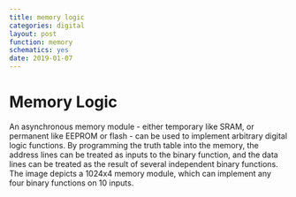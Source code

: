 ```yaml
---
title: memory logic
categories: digital
layout: post
function: memory
schematics: yes
date: 2019-01-07
---
```




# Memory Logic

An asynchronous memory module - either temporary like SRAM, or permanent like EEPROM or flash - can be used to implement arbitrary digital logic functions.
By programming the truth table into the memory, the address lines can be treated as inputs to the binary function, and the data lines can be treated as the result of several independent binary functions. The image depicts a 1024x4 memory module, which can implement any four binary functions on 10 inputs.
